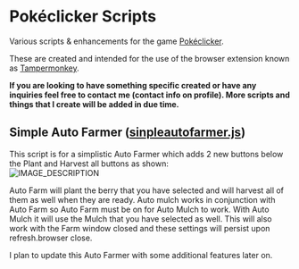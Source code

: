 # **Pokéclicker Scripts**

Various scripts & enhancements for the game [Pokéclicker](https://www.pokeclicker.com/).

These are created and intended for the use of the browser extension known as [Tampermonkey](https://www.tampermonkey.net/).

**If you are looking to have something specific created or have any inquiries feel free to contact me (contact info on profile). More scripts and things that I create will be added in due time.**

## **Simple Auto Farmer** ([sinpleautofarmer.js](https://gitlab.com/Ephenia/pokeclicker-scripts/-/blob/main/simpleautofarmer.js))
This script is for a simplistic Auto Farmer which adds 2 new buttons below the Plant and Harvest all buttons as shown:<br>
![IMAGE_DESCRIPTION](https://i.imgur.com/9Y4ad5B.png)

Auto Farm will plant the berry that you have selected and will harvest all of them as well when they are ready. Auto mulch works in conjunction with Auto Farm so Auto Farm must be on for Auto Mulch to work. With Auto Mulch it will use the Mulch that you have selected as well. This will also work with the Farm window closed and these settings will persist upon refresh.browser close.

I plan to update this Auto Farmer with some additional features later on.
